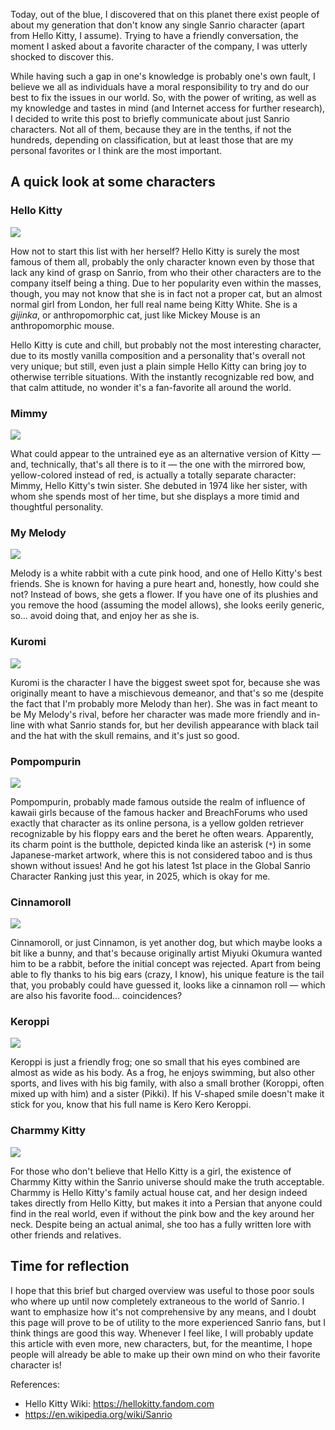 <!--t A quick look at some epic Sanrio Characters! t-->
<!--d Today, out of the blue, I discovered that on this planet there exist people of about my generation that don&#039;t know any single Sanrio character d-->
<!--tag Random tag-->

Today, out of the blue, I discovered that on this planet there exist people of about my generation that don't know any single Sanrio character (apart from Hello Kitty, I assume). Trying to have a friendly conversation, the moment I asked about a favorite character of the company, I was utterly shocked to discover this.

While having such a gap in one's knowledge is probably one's own fault, I believe we all as individuals have a moral responsibility to try and do our best to fix the issues in our world. So, with the power of writing, as well as my knowledge and tastes in mind (and Internet access for further research), I decided to write this post to briefly communicate about just Sanrio characters. Not all of them, because they are in the tenths, if not the hundreds, depending on classification, but at least those that are my personal favorites or I think are the most important.

## A quick look at some characters

### Hello Kitty

![](https://static.wikia.nocookie.net/hellokitty/images/5/52/Sanrio_Characters_Hello_Kitty_Image026.png)

How not to start this list with her herself? Hello Kitty is surely the most famous of them all, probably the only character known even by those that lack any kind of grasp on Sanrio, from who their other characters are to the company itself being a thing. Due to her popularity even within the masses, though, you may not know that she is in fact not a proper cat, but an almost normal girl from London, her full real name being Kitty White. She is a _gijinka_, or anthropomorphic cat, just like Mickey Mouse is an anthropomorphic mouse.

Hello Kitty is cute and chill, but probably not the most interesting character, due to its mostly vanilla composition and a personality that's overall not very unique; but still, even just a plain simple Hello Kitty can bring joy to otherwise terrible situations. With the instantly recognizable red bow, and that calm attitude, no wonder it's a fan-favorite all around the world.

### Mimmy

![](https://static.wikia.nocookie.net/hellokitty/images/5/52/Sanrio_Characters_Mimmy_Infobox.png)

What could appear to the untrained eye as an alternative version of Kitty — and, technically, that's all there is to it — the one with the mirrored bow, yellow-colored instead of red, is actually a totally separate character: Mimmy, Hello Kitty's twin sister. She debuted in 1974 like her sister, with whom she spends most of her time, but she displays a more timid and thoughtful personality.

### My Melody

![](https://static.wikia.nocookie.net/hellokitty/images/2/23/Sanrio_Characters_My_Melody_Image030.png)

Melody is a white rabbit with a cute pink hood, and one of Hello Kitty's best friends. She is known for having a pure heart and, honestly, how could she not? Instead of bows, she gets a flower. If you have one of its plushies and you remove the hood (assuming the model allows), she looks eerily generic, so... avoid doing that, and enjoy her as she is.

### Kuromi

![](https://static.wikia.nocookie.net/hellokitty/images/8/8d/Sanrio_Characters_Kuromi_Image016.png)

Kuromi is the character I have the biggest sweet spot for, because she was originally meant to have a mischievous demeanor, and that's so me (despite the fact that I'm probably more Melody than her). She was in fact meant to be My Melody's rival, before her character was made more friendly and in-line with what Sanrio stands for, but her devilish appearance with black tail and the hat with the skull remains, and it's just so good.

### Pompompurin

![](https://static.wikia.nocookie.net/hellokitty/images/3/30/Sanrio_Characters_Pompompurin_Image006.png)

Pompompurin, probably made famous outside the realm of influence of kawaii girls because of the famous hacker and BreachForums who used exactly that character as its online persona, is a yellow golden retriever recognizable by his floppy ears and the beret he often wears. Apparently, its charm point is the butthole, depicted kinda like an asterisk (`*`) in some Japanese-market artwork, where this is not considered taboo and is thus shown without issues! And he got his latest 1st place in the Global Sanrio Character Ranking just this year, in 2025, which is okay for me.

### Cinnamoroll

![](https://static.wikia.nocookie.net/hellokitty/images/9/9a/Sanrio_Characters_Cinnamoroll_Image005.png)

Cinnamoroll, or just Cinnamon, is yet another dog, but which maybe looks a bit like a bunny, and that's because originally artist Miyuki Okumura wanted him to be a rabbit, before the initial concept was rejected. Apart from being able to fly thanks to his big ears (crazy, I know), his unique feature is the tail that, you probably could have guessed it, looks like a cinnamon roll — which are also his favorite food... coincidences?

### Keroppi

![](https://static.wikia.nocookie.net/hellokitty/images/d/d1/Sanrio_Characters_Keroppi_Image008.png)

Keroppi is just a friendly frog; one so small that his eyes combined are almost as wide as his body. As a frog, he enjoys swimming, but also other sports, and lives with his big family, with also a small brother (Koroppi, often mixed up with him) and a sister (Pikki). If his V-shaped smile doesn't make it stick for you, know that his full name is Kero Kero Keroppi.

### Charmmy Kitty

![](https://static.wikia.nocookie.net/hellokitty/images/b/bb/Sanrio_Characters_Charmmy_Kitty_Image008.png)

For those who don't believe that Hello Kitty is a girl, the existence of Charmmy Kitty within the Sanrio universe should make the truth acceptable. Charmmy is Hello Kitty's family actual house cat, and her design indeed takes directly from Hello Kitty, but makes it into a Persian that anyone could find in the real world, even if without the pink bow and the key around her neck. Despite being an actual animal, she too has a fully written lore with other friends and relatives.

## Time for reflection

I hope that this brief but charged overview was useful to those poor souls who where up until now completely extraneous to the world of Sanrio. I want to emphasize how it's not comprehensive by any means, and I doubt this page will prove to be of utility to the more experienced Sanrio fans, but I think things are good this way. Whenever I feel like, I will probably update this article with even more, new characters, but, for the meantime, I hope people will already be able to make up their own mind on who their favorite character is!

References:

+ Hello Kitty Wiki: <https://hellokitty.fandom.com>
+ <https://en.wikipedia.org/wiki/Sanrio>